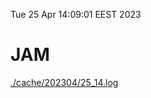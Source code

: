 Tue 25 Apr 14:09:01 EEST 2023
# JAM
<a href='./cache/202304/25_14.log'>./cache/202304/25_14.log</a>
